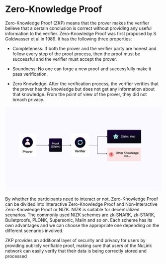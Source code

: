 # Zero-Knowledge Proof

Zero-Knowledge Proof (ZKP) means that the prover makes the verifier believe that a certain conclusion is correct without providing any useful information to the verifier. Zero-Knowledge Proof was first proposed by S Goldwasser et al in 1989. It has the following three properties: 

* Completeness: If both the prover and the verifier party are honest and follow every step of the proof process, then the proof must be successful and the verifier must accept the prover.

* Soundness:  No one can forge a new proof and successfully make it pass verification.

* Zero Knowledge: After the verification process, the verifier verifies that the prover has the knowledge but does not get any information about that knowledge. From the point of view of the prover, they did not breach privacy.

![Zero-Knowledge Proof (ZKP)](../miscellaneous/img/zkp.png)

By whether the participants need to interact or not, Zero-Knowledge Proof can be divided into Interactive Zero-Knowledge Proof and Non-Interactive Zero-Knowledge Proof or NIZK. NIZK is suitable for decentralized scenarios. The commonly used NIZK schemes are zk-SNARK, zk-STARK, Bulletproofs, PLONK, Supersonic, Malin and so on. Each scheme has its own advantages and we can choose the appropriate one depending on the different scenarios involved. 

ZKP provides an additional layer of security and privacy for users by providing publicly verifiable proof, making sure that users of the NuLink network can easily verify that their data is being correctly stored and processed
